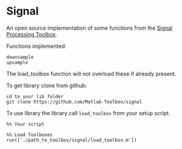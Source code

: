 Signal
==

An open source implementation of some functions from the [Signal Processing Toolbox](http://www.mathworks.co.uk/products/signal/).

Functions implemented:

    downsample
    upsample

The load_toolbox function will not overload these if already present.

To get library clone from github:

    cd to your lib folder
    git clone https://github.com/Matlab-Toolbox/signal

To use library the library call `load_toolbox` from your setup script.

    %% Your script
    
    %% Load Toolboxes
    run(['./path_to_toolbox/signal/load_toolbox.m'])

    
